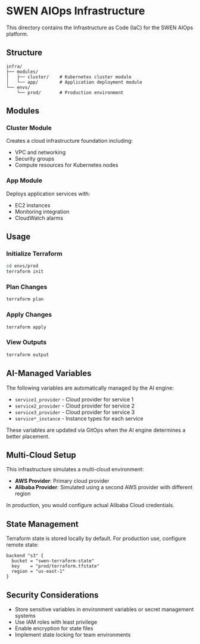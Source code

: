 # SWEN AIOps Infrastructure

This directory contains the Infrastructure as Code (IaC) for the SWEN AIOps platform.

## Structure

```
infra/
├── modules/
│   ├── cluster/    # Kubernetes cluster module
│   └── app/        # Application deployment module
└── envs/
    └── prod/       # Production environment
```

## Modules

### Cluster Module
Creates a cloud infrastructure foundation including:
- VPC and networking
- Security groups
- Compute resources for Kubernetes nodes

### App Module
Deploys application services with:
- EC2 instances
- Monitoring integration
- CloudWatch alarms

## Usage

### Initialize Terraform

```bash
cd envs/prod
terraform init
```

### Plan Changes

```bash
terraform plan
```

### Apply Changes

```bash
terraform apply
```

### View Outputs

```bash
terraform output
```

## AI-Managed Variables

The following variables are automatically managed by the AI engine:

- `service1_provider` - Cloud provider for service 1
- `service2_provider` - Cloud provider for service 2
- `service3_provider` - Cloud provider for service 3
- `service*_instance` - Instance types for each service

These variables are updated via GitOps when the AI engine determines a better placement.

## Multi-Cloud Setup

This infrastructure simulates a multi-cloud environment:
- **AWS Provider**: Primary cloud provider
- **Alibaba Provider**: Simulated using a second AWS provider with different region

In production, you would configure actual Alibaba Cloud credentials.

## State Management

Terraform state is stored locally by default. For production use, configure remote state:

```hcl
backend "s3" {
  bucket = "swen-terraform-state"
  key    = "prod/terraform.tfstate"
  region = "us-east-1"
}
```

## Security Considerations

- Store sensitive variables in environment variables or secret management systems
- Use IAM roles with least privilege
- Enable encryption for state files
- Implement state locking for team environments
